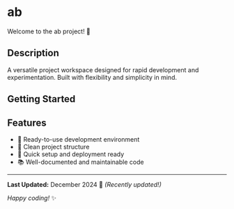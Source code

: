 # ab

Welcome to the ab project! 🚀

## Description

A versatile project workspace designed for rapid development and experimentation. Built with flexibility and simplicity in mind.

## Getting Started

## Features

- 🔧 Ready-to-use development environment
- 📁 Clean project structure
- 🚀 Quick setup and deployment ready
- 📚 Well-documented and maintainable code

---

**Last Updated:** December 2024 📅 _(Recently updated!)_

*Happy coding!* ✨
